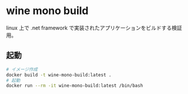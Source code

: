 # wine mono build

linux 上で .net framework で実装されたアプリケーションをビルドする検証用。

## 起動

```bash
# イメージ作成
docker build -t wine-mono-build:latest .
# 起動
docker run --rm -it wine-mono-build:latest /bin/bash
```